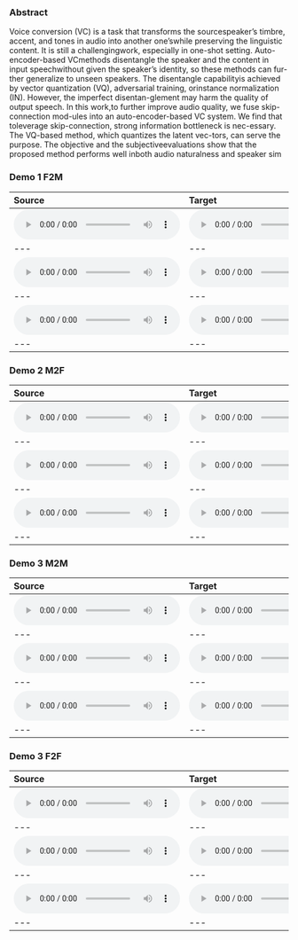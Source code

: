 ### Abstract
Voice  conversion  (VC)  is  a  task  that  transforms  the  sourcespeaker’s timbre, accent, and tones in audio into another one’swhile preserving the linguistic content.  It is still a challengingwork, especially in one-shot setting.  Auto-encoder-based VCmethods disentangle the speaker and the content in input speechwithout given the speaker’s identity, so these methods can fur-ther generalize to unseen speakers.  The disentangle capabilityis achieved by vector quantization (VQ), adversarial training, orinstance normalization (IN). However, the imperfect disentan-glement may harm the quality of output speech.  In this work,to further improve audio quality, we fuse skip-connection mod-ules  into  an  auto-encoder-based  VC  system.   We  find  that  toleverage skip-connection, strong information bottleneck is nec-essary.  The VQ-based method, which quantizes the latent vec-tors,  can serve the purpose.   The objective and the subjectiveevaluations  show  that  the  proposed  method  performs  well  inboth audio naturalness and speaker sim
### Demo 1 F2M

| **Source** | **Target** | ** Ours Converted** | ** AdaIN ** | ** AutoVC** |
| :--- | :--- | :--- | :--- | :--- |
| <audio src="all/all/seen/p276_p243_0/source.wav" controls preload></audio> | <audio src="all/all/seen/p276_p243_0/target.wav" controls preload></audio> | <audio src="all/all/seen/p276_p243_0/conversion.wav" controls preload></audio> |<audio src="all/all/seen/p276_p243_0/adain/converted.wav" controls preload></audio> |<audio src="all/all/seen/p276_p243_0/autovc/source.wav" controls preload></audio> |
| --- | --- | --- | --- | --- |
| <audio src="all/all/seen/p297_p272_0/source.wav" controls preload></audio> | <audio src="all/all/seen/p297_p272_0/target.wav" controls preload></audio> | <audio src="all/all/seen/p297_p272_0/conversion.wav" controls preload></audio> |<audio src="all/all/seen/p297_p272_0/adain/converted.wav" controls preload></audio> |<audio src="all/all/seen/p297_p272_0/autovc/source.wav" controls preload></audio> |
| --- | --- | --- | --- | --- |
| <audio src="all/all/unseen/p330_p347_1/source.wav" controls preload></audio> | <audio src="all/all/unseen/p330_p347_1/target.wav" controls preload></audio> | <audio src="all/all/unseen/p330_p347_1/conversion.wav" controls preload></audio> |<audio src="all/all/unseen/p330_p347_1/adain/converted.wav" controls preload></audio> |<audio src="all/all/unseen/p330_p347_1/autovc/source.wav" controls preload></audio> |
| --- | --- | --- | --- | --- |

### Demo 2 M2F

| **Source** | **Target** | **Converted** |
| :--- | :--- | :--- |
| <audio src="demo/demom2f01/inp.wav" controls preload></audio> | <audio src="demo/demom2f01/inp2.wav" controls preload></audio> | <audio src="demo/demom2f01/convert.wav" controls preload></audio> |
| --- | --- | --- |
| <audio src="demo/demom2f03/inp.wav" controls preload></audio> | <audio src="demo/demom2f03/inp2.wav" controls preload></audio> | <audio src="demo/demom2f03/convert.wav" controls preload></audio> |
| --- | --- | --- |
| <audio src="demo/demom2f04/inp.wav" controls preload></audio> | <audio src="demo/demom2f04/inp2.wav" controls preload></audio> | <audio src="demo/demom2f04/convert.wav" controls preload></audio> |
| --- | --- | --- |

### Demo 3 M2M

| **Source** | **Target** | **Converted** |
| :--- | :--- | :--- |
| <audio src="demo/demom2m01/inp.wav" controls preload></audio> | <audio src="demo/demom2m01/inp2.wav" controls preload></audio> | <audio src="demo/demom2m01/convert.wav" controls preload></audio> |
| --- | --- | --- |
| <audio src="demo/demom2m02/inp.wav" controls preload></audio> | <audio src="demo/demom2m02/inp2.wav" controls preload></audio> | <audio src="demo/demom2m02/convert.wav" controls preload></audio> |
| --- | --- | --- |
| <audio src="demo/demom2m04/inp.wav" controls preload></audio> | <audio src="demo/demom2m04/inp2.wav" controls preload></audio> | <audio src="demo/demom2m04/convert.wav" controls preload></audio> |
| --- | --- | --- |

### Demo 3 F2F

| **Source** | **Target** | **Converted** |
| :--- | :--- | :--- |
| <audio src="demo/demof2f01/inp.wav" controls preload></audio> | <audio src="demo/demof2f01/inp2.wav" controls preload></audio> | <audio src="demo/demof2f01/convert.wav" controls preload></audio> |
| --- | --- | --- |
| <audio src="demo/demof2f02/inp.wav" controls preload></audio> | <audio src="demo/demof2f02/inp2.wav" controls preload></audio> | <audio src="demo/demof2f02/convert.wav" controls preload></audio> |
| --- | --- | --- |
| <audio src="demo/demof2f03/inp.wav" controls preload></audio> | <audio src="demo/demof2f03/inp2.wav" controls preload></audio> | <audio src="demo/demof2f03/convert.wav" controls preload></audio> |
| --- | --- | --- |